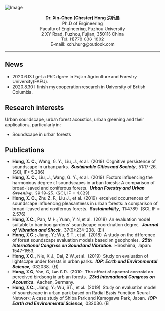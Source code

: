 ![Image](https://github.com/xinchenhong/xinchenhong.github.io/blob/master/1%E5%AF%B8.jpg)

<p align="center">
<b>Dr. Xin-Chen (Chester) Hong  洪昕晨</b>
<br>
Ph.D of Engineering
<br>
Faculty of Engineering, Fuzhou University
<br>
2 XY Road, Fuzhou, Fujian, 350116 China
<br>
Tel: (1)778-636-1802
<br>
E-maill: xch.hung@outlook.com
</p>

****


## News
- 2020.6.13    I get a PhD dgree in Fujian Agriculture and Forestry University(FAFU).
- 2020.8.30    I finish my cooperation research in University of British Columbia.


## Research interests
Urban soundscape, urban forest acoustics, urban greening and their applications, particularly in:
- Soundscape in urban forests

## Publications
- **Hong, X. C.**, Wang, G. Y., Liu, J., et al. (2019) Cognitive persistence of soundscape in urban parks. **_Sustainable Cities and Society_**, 51:17-26. (SCI, IF= 5.286)
- **Hong, X. C.**, Liu, J., Wang, G. Y., et al. (2019) Factors influencing the harmonious degree of soundscapes in urban forests: A comparison of broad-leaved and coniferous forests. **_Urban Forestry and Urban Greening_**, 39:18-25. (SCI, IF = 4.023)
- **Hong, X. C.**, Zhu Z. P., Liu J., et al. (2019) erceived occurrences of soundscape influencing pleasantness in urban forests: a comparison of broad-leaved and coniferous forests. **_Sustainability_**, 11:4789. (SCI, IF = 2.576)
- **Hong, X C.**, Pan, M H.; Yuan, Y N, et al. (2018) An evaluation model suitable to bamboo gardens' soundscape coordination degree. **_Journal of Vibration and Shock_**, 37(9):234-238. (EI)
- **Hong, X C.**; Jiang, Y.; Wu, S T., et al. (2018) A study on the difference of forest soundscape evaluation models based on geophonies. **_25th International Congress on Sound and Vibration_**. Hiroshima, Japan: 1547-1553. 
- **Hong, X C.**, Nie, X J.; Dai, Z W.,et al. (2019) Study on evaluation of lightscape under forests in urban parks. **_IOP: Earth and Environmental Science_**, 032038. (EI)
- **Hong, X C**, Yan, C, Lan S R. (2019) The effect of spectral centroid on perceived birdsong in urb an forests. **_23rd International Congress on Acoustics_**. Aachen, Germany. 
- **Hong, X C.**, Jiang, Y.; Wu, ST., et al. (2019) Study on evaluation model of soundscape in urban park based on Radial Basis Function Neural Network: A case study of Shiba Park and Kamogawa Park, Japan. **_IOP: Earth and Environmental Science_**, 032036. (EI)
